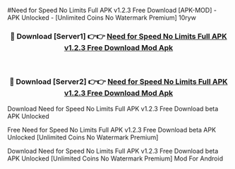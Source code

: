 #Need for Speed No Limits Full APK v1.2.3 Free Download [APK-MOD] - APK Unlocked - [Unlimited Coins No Watermark Premium] 10ryw



<div align="center">

<h3>🔴 Download [Server1] 👉👉 <a href="https://momento.my/?title=Need_for_Speed_No_Limits_Full_APK_v1.2.3_Free_Download">Need for Speed No Limits Full APK v1.2.3 Free Download Mod Apk</a></h3><br>

<h3>🔴 Download [Server2] 👉👉 <a href="https://momento.my/?title=Need_for_Speed_No_Limits_Full_APK_v1.2.3_Free_Download">Need for Speed No Limits Full APK v1.2.3 Free Download Mod Apk</a></h3>
</div>



Download Need for Speed No Limits Full APK v1.2.3 Free Download beta APK Unlocked

Free Need for Speed No Limits Full APK v1.2.3 Free Download beta APK Unlocked [Unlimited Coins No Watermark Premium]

Download Need for Speed No Limits Full APK v1.2.3 Free Download beta APK Unlocked [Unlimited Coins No Watermark Premium] Mod For Android
